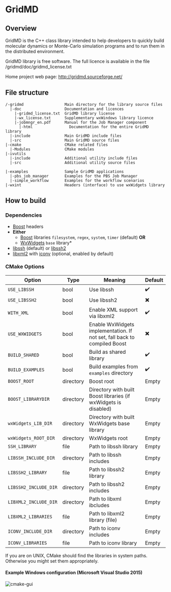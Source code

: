 # GridMD
## Overview


GridMD is the C++ class library intended to help developers to quickly
build  molecular dynamics or Monte-Carlo simulation programs and to run them
in the distributed environment.

GridMD library is free software. The full licence is available in the file
/gridmd/doc/gridmd_license.txt

Home project web page: http://gridmd.sourceforge.net/

## File structure
```
/-gridmd                  Main directory for the library source files
  |-doc                   Documentation and licences
    |-gridmd_license.txt  GridMD library license
    |-wx_license.txt      Supplementary wxWindows library licence
    |-jobmngr_en.pdf      Manual for the Job Manager component
	  |-html                Documentation for the entire GridMD library
  |-include               Main GridMD include files
  |-src                   Main GridMD source files
|-cmake                   CMake related files
  |-Modules               CMake modules
|-ivutils
  |-include               Additional utility include files
  |-src                   Additional utility source files

|-examples                Sample GridMD applications
  |-pbs_job_manager       Examples for the PBS Job Manager
  |-simple_workflow       Examples for the workflow scenarios
|-wxint                   Headers (interface) to use wxWidgets library
```

## How to build
### Dependencies
* [Boost](http://www.boost.org/) headers
* **Either**
   * [Boost](http://www.boost.org/) libraries ```filesystem```, ```regex```, ```system```, ```timer``` (default) **OR**
    * [WxWidgets](https://www.wxwidgets.org/) ```base``` library*
* [libssh](https://www.libssh.org/) (default) or [libssh2](http://www.libssh2.org/)
* [libxml2](http://www.xmlsoft.org) with [iconv](https://www.gnu.org/software/libiconv/) (optional, enabled by default)

### CMake Options

Option | Type| Meaning | Default
-----|------|----|---|
```USE_LIBSSH```|bool|Use libssh|:heavy_check_mark:|
```USE_LIBSSH2```|bool|Use libssh2|:heavy_multiplication_x:|
```WITH_XML```|bool|Enable XML support via libxml2|:heavy_check_mark:|
```USE_WXWIDGETS```|bool|Enable WxWidgets implementation. If not set, fall back to compiled Boost|:heavy_multiplication_x:|
```BUILD_SHARED```|bool|Build as shared library|:heavy_check_mark:|
```BUILD_EXAMPLES```|bool|Build examples from ```examples``` directory|:heavy_check_mark:|
```BOOST_ROOT```|directory| Boost root|Empty|
```BOOST_LIBRARYDIR```|directory|Directory with built Boost libraries (if wxWidgets is disabled)|Empty|
```wxWidgets_LIB_DIR```|directory|Directory with built WxWidgets base library|Empty|
```wxWidgets_ROOT_DIR```|directory|WxWidgets root|Empty|
```SSH_LIBRARY```|file|Path to libssh library|Empty|
```LIBSSH_INCLUDE_DIR```|directory|Path to libssh includes|Empty|
```LIBSSH2_LIBRARY```|file|Path to libssh2 library|Empty|
```LIBSSH2_INCLUDE_DIR```|directory|Path to libssh2 includes|Empty|
```LIBXML2_INCLUDE_DIR```|directory|Path to libxml ibcludes|Empty|
```LIBXML2_LIBRARIES```|file|Path to libxml2 library (file)|Empty|
```ICONV_INCLUDE_DIR```|directory|Path to iconv includes|Empty|
```ICONV_LIBRARIES```|file|Path to iconv library|Empty|

If you are on UNIX, CMake should find the libraries in system paths. Otherwise you might set them appropriately.

#### Example Windows configuration (Microsoft Visual Studio 2015)
![cmake-gui](https://www.dropbox.com/s/p7em1f6p3tuwb7r/cmake-gui.png?raw=1)
